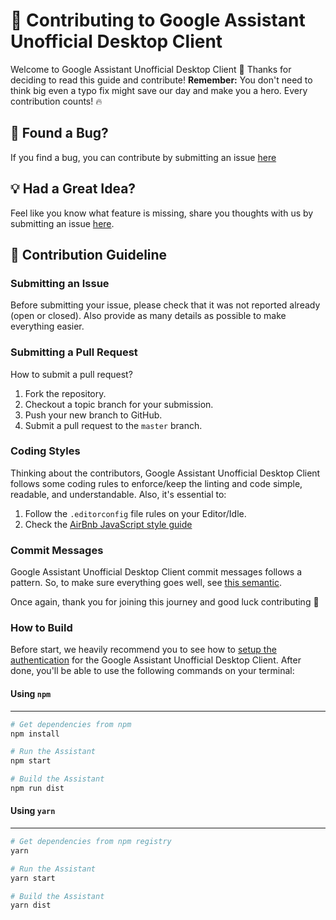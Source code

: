 # 🙌 Contributing to Google Assistant Unofficial Desktop Client

Welcome to Google Assistant Unofficial Desktop Client 👋 Thanks for deciding to read this guide and contribute!
**Remember:** You don't need to think big even a typo fix might save our day and make you a hero.
Every contribution counts! 🔥

## 🐛 Found a Bug?

If you find a bug, you can contribute by submitting an issue [here](https://github.com/Melvin-Abraham/Google-Assistant-Unofficial-Desktop-Client/issues/new?assignees=&labels=Type%3A+Bug&template=bug-report.md&title=%F0%9F%90%9B+BUG%3A+)

## 💡 Had a Great Idea?

Feel like you know what feature is missing, share you thoughts with us by submitting an issue [here](https://github.com/Melvin-Abraham/Google-Assistant-Unofficial-Desktop-Client/issues/new?assignees=&labels=Type%3A+Feature&template=feature-request.md&title=%F0%9F%A7%A9+FEATURE+REQUEST%3A+).

## 📙 Contribution Guideline

### Submitting an Issue

Before submitting your issue, please check that it was not reported already (open or closed).
Also provide as many details as possible to make everything easier.

### Submitting a Pull Request

How to submit a pull request?

1. Fork the repository.
2. Checkout a topic branch for your submission.
3. Push your new branch to GitHub.
4. Submit a pull request to the `master` branch.

### Coding Styles

Thinking about the contributors, Google Assistant Unofficial Desktop Client follows some coding rules to enforce/keep the linting and code simple, readable, and understandable. Also, it's essential to:

1. Follow the `.editorconfig` file rules on your Editor/Idle.
2. Check the [AirBnb JavaScript style guide](https://github.com/airbnb/javascript)

### Commit Messages

Google Assistant Unofficial Desktop Client commit messages follows a pattern.
So, to make sure everything goes well, see [this semantic](https://gist.github.com/joshbuchea/6f47e86d2510bce28f8e7f42ae84c716).

Once again, thank you for joining this journey and good luck contributing 🙏

### How to Build

Before start, we heavily recommend you to see how to [setup the authentication](https://github.com/Melvin-Abraham/Google-Assistant-Unofficial-Desktop-Client/wiki/Setup-Authentication-for-Google-Assistant-Unofficial-Desktop-Client) for the Google Assistant Unofficial Desktop Client. After done, you'll be able to use the following commands on your terminal:

#### Using `npm`

---

```bash
# Get dependencies from npm
npm install

# Run the Assistant
npm start

# Build the Assistant
npm run dist
```

#### Using `yarn`

---

```bash
# Get dependencies from npm registry
yarn

# Run the Assistant
yarn start

# Build the Assistant
yarn dist
```
